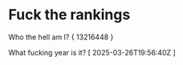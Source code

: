 # Fuck the rankings

Who the hell am I?
{ 13216448 }

What fucking year is it?
[ 2025-03-26T19:56:40Z ]
